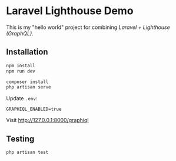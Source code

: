 # Laravel Lighthouse Demo

This is my "hello world" project for combining *Laravel + Lighthouse (GraphQL)*.


## Installation

```bash
npm install
npm run dev
```

```bash
composer install
php artisan serve
```

Update `.env`:
```dotenv
GRAPHIQL_ENABLED=true
```

Visit http://127.0.0.1:8000/graphiql


## Testing

```bash
php artisan test
```
